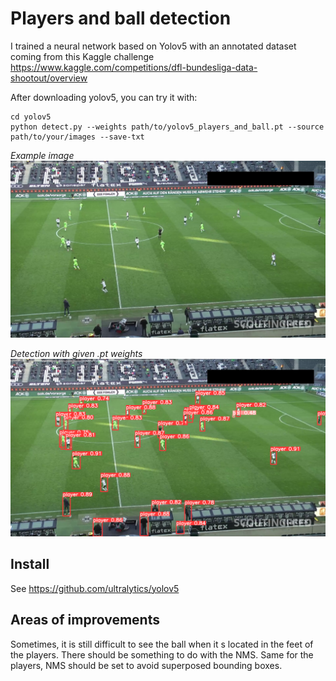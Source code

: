 # Players and ball detection

I trained a neural network based on Yolov5 with an annotated dataset coming from this Kaggle challenge https://www.kaggle.com/competitions/dfl-bundesliga-data-shootout/overview

After downloading yolov5, you can try it with:

```
cd yolov5
python detect.py --weights path/to/yolov5_players_and_ball.pt --source path/to/your/images --save-txt
```

<p>
<em>Example image</em></br>
<img src="image_001.png"  width="800" alt>
</p>

<p>
<em>Detection with given .pt weights</em></br>
<img src="det_image_001.png"  width="800" alt>
</p>

## Install

See https://github.com/ultralytics/yolov5

## Areas of improvements

Sometimes, it is still difficult to see the ball when it s located in the feet of the players.
There should be something to do with the NMS.
Same for the players, NMS should be set to avoid superposed bounding boxes.